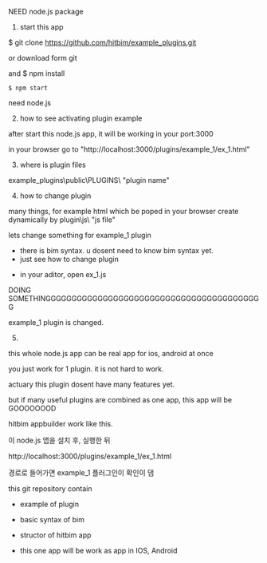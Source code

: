 NEED node.js package


1. start this app

$ git clone https://github.com/hitbim/example_plugins.git

or download form git

and $ npm install

    $ npm start

need node.js

2. how to see activating plugin example

after start this node.js app, it will be working in your port:3000

in your browser go to "http://localhost:3000/plugins/example_1/ex_1.html"

3. where is plugin files

example_plugins\public\PLUGINS\ "plugin name"

4. how to change plugin

many things, for example html which be poped in your browser create dynamically by plugin\js\ "js file"

lets change something for example_1 plugin

* there is bim syntax. u dosent need to know bim syntax yet.
* just see how to change plugin

- in your aditor, open ex_1.js






DOING SOMETHINGGGGGGGGGGGGGGGGGGGGGGGGGGGGGGGGGGGGGGGGGG



example_1 plugin is changed.



5. 

this whole node.js app can be real app for ios, android at once

you just work for 1 plugin. it is not hard to work.

actuary this plugin dosent have many features yet.

but if many useful plugins are combined as one app, this app will be GOOOOOOOD

hitbim appbuilder work like this.







이 node.js 앱을 설치 후, 실행한 뒤

http://localhost:3000/plugins/example_1/ex_1.html

경로로 들어가면 example_1 플러그인이 확인이 댐





this git repository contain
- example of plugin

- basic syntax of bim

- structor of hitbim app

- this one app will be work as app in IOS, Android